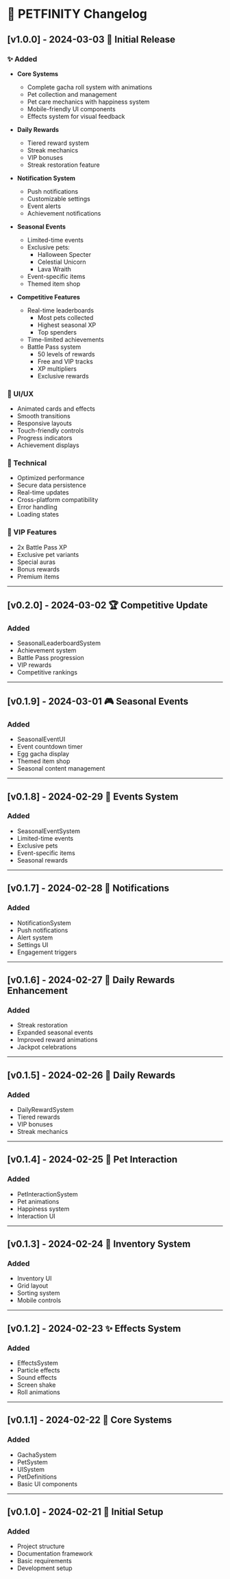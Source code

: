 # 📝 PETFINITY Changelog

## [v1.0.0] - 2024-03-03 🚀 Initial Release

### ✨ Added
- **Core Systems**
  - Complete gacha roll system with animations
  - Pet collection and management
  - Pet care mechanics with happiness system
  - Mobile-friendly UI components
  - Effects system for visual feedback

- **Daily Rewards**
  - Tiered reward system
  - Streak mechanics
  - VIP bonuses
  - Streak restoration feature

- **Notification System**
  - Push notifications
  - Customizable settings
  - Event alerts
  - Achievement notifications

- **Seasonal Events**
  - Limited-time events
  - Exclusive pets:
    - Halloween Specter
    - Celestial Unicorn
    - Lava Wraith
  - Event-specific items
  - Themed item shop

- **Competitive Features**
  - Real-time leaderboards
    - Most pets collected
    - Highest seasonal XP
    - Top spenders
  - Time-limited achievements
  - Battle Pass system
    - 50 levels of rewards
    - Free and VIP tracks
    - XP multipliers
    - Exclusive rewards

### 🎨 UI/UX
- Animated cards and effects
- Smooth transitions
- Responsive layouts
- Touch-friendly controls
- Progress indicators
- Achievement displays

### 🔧 Technical
- Optimized performance
- Secure data persistence
- Real-time updates
- Cross-platform compatibility
- Error handling
- Loading states

### 💎 VIP Features
- 2x Battle Pass XP
- Exclusive pet variants
- Special auras
- Bonus rewards
- Premium items

---

## [v0.2.0] - 2024-03-02 🏆 Competitive Update

### Added
- SeasonalLeaderboardSystem
- Achievement system
- Battle Pass progression
- VIP rewards
- Competitive rankings

---

## [v0.1.9] - 2024-03-01 🎮 Seasonal Events

### Added
- SeasonalEventUI
- Event countdown timer
- Egg gacha display
- Themed item shop
- Seasonal content management

---

## [v0.1.8] - 2024-02-29 🌟 Events System

### Added
- SeasonalEventSystem
- Limited-time events
- Exclusive pets
- Event-specific items
- Seasonal rewards

---

## [v0.1.7] - 2024-02-28 📢 Notifications

### Added
- NotificationSystem
- Push notifications
- Alert system
- Settings UI
- Engagement triggers

---

## [v0.1.6] - 2024-02-27 🎁 Daily Rewards Enhancement

### Added
- Streak restoration
- Expanded seasonal events
- Improved reward animations
- Jackpot celebrations

---

## [v0.1.5] - 2024-02-26 🎯 Daily Rewards

### Added
- DailyRewardSystem
- Tiered rewards
- VIP bonuses
- Streak mechanics

---

## [v0.1.4] - 2024-02-25 🐾 Pet Interaction

### Added
- PetInteractionSystem
- Pet animations
- Happiness system
- Interaction UI

---

## [v0.1.3] - 2024-02-24 📱 Inventory System

### Added
- Inventory UI
- Grid layout
- Sorting system
- Mobile controls

---

## [v0.1.2] - 2024-02-23 ✨ Effects System

### Added
- EffectsSystem
- Particle effects
- Sound effects
- Screen shake
- Roll animations

---

## [v0.1.1] - 2024-02-22 🎲 Core Systems

### Added
- GachaSystem
- PetSystem
- UISystem
- PetDefinitions
- Basic UI components

---

## [v0.1.0] - 2024-02-21 🌱 Initial Setup

### Added
- Project structure
- Documentation framework
- Basic requirements
- Development setup 